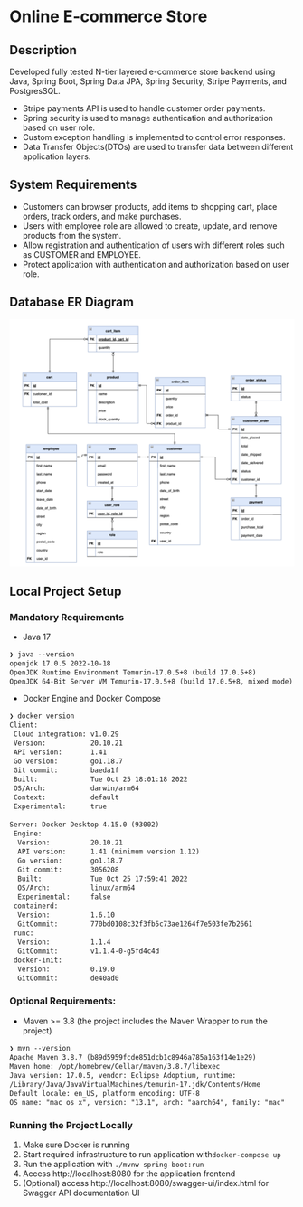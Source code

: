 # Online E-commerce Store

## Description
Developed fully tested N-tier layered e-commerce store backend using Java, Spring Boot, 
Spring Data JPA, Spring Security, Stripe Payments, and PostgresSQL.

- Stripe payments API is used to handle customer order payments.
- Spring security is used to manage authentication and authorization based on user role.
- Custom exception handling is implemented to control error responses.
- Data Transfer Objects(DTOs) are used to transfer data between different application layers.

## System Requirements
- Customers can browser products, add items to shopping cart, place orders, track orders, and make purchases.
- Users with employee role are allowed to create, update, and remove products from the system.
- Allow registration and authentication of users with different roles such as CUSTOMER and EMPLOYEE.
- Protect application with authentication and authorization based on user role.
## Database ER Diagram
![application ER diagram](assets/ecommerce_store_er_diagram.png)

## Local Project Setup

### Mandatory Requirements
* Java 17
```
❯ java --version
openjdk 17.0.5 2022-10-18
OpenJDK Runtime Environment Temurin-17.0.5+8 (build 17.0.5+8)
OpenJDK 64-Bit Server VM Temurin-17.0.5+8 (build 17.0.5+8, mixed mode)
```
* Docker Engine and Docker Compose
```
❯ docker version
Client:
 Cloud integration: v1.0.29
 Version:           20.10.21
 API version:       1.41
 Go version:        go1.18.7
 Git commit:        baeda1f
 Built:             Tue Oct 25 18:01:18 2022
 OS/Arch:           darwin/arm64
 Context:           default
 Experimental:      true

Server: Docker Desktop 4.15.0 (93002)
 Engine:
  Version:          20.10.21
  API version:      1.41 (minimum version 1.12)
  Go version:       go1.18.7
  Git commit:       3056208
  Built:            Tue Oct 25 17:59:41 2022
  OS/Arch:          linux/arm64
  Experimental:     false
 containerd:
  Version:          1.6.10
  GitCommit:        770bd0108c32f3fb5c73ae1264f7e503fe7b2661
 runc:
  Version:          1.1.4
  GitCommit:        v1.1.4-0-g5fd4c4d
 docker-init:
  Version:          0.19.0
  GitCommit:        de40ad0
```

### Optional Requirements:
* Maven >= 3.8 (the project includes the Maven Wrapper to run the project)
```
❯ mvn --version
Apache Maven 3.8.7 (b89d5959fcde851dcb1c8946a785a163f14e1e29)
Maven home: /opt/homebrew/Cellar/maven/3.8.7/libexec
Java version: 17.0.5, vendor: Eclipse Adoptium, runtime: /Library/Java/JavaVirtualMachines/temurin-17.jdk/Contents/Home
Default locale: en_US, platform encoding: UTF-8
OS name: "mac os x", version: "13.1", arch: "aarch64", family: "mac"
```
### Running the Project Locally
1. Make sure Docker is running
2. Start required infrastructure to run application with`docker-compose up`
3. Run the application with `./mvnw spring-boot:run`
4. Access http://localhost:8080 for the application frontend
5. (Optional) access http://localhost:8080/swagger-ui/index.html for Swagger API documentation UI



